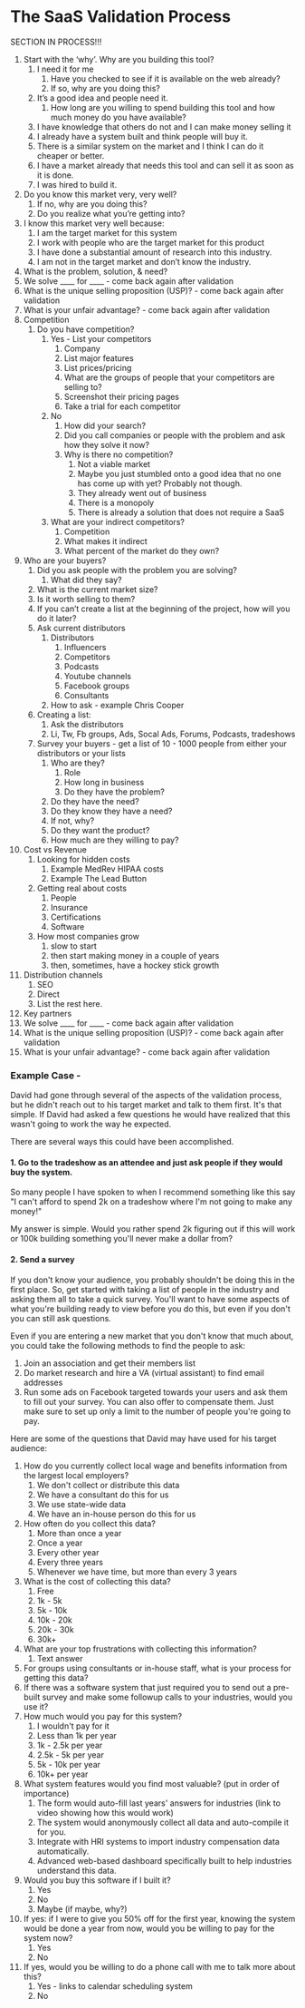 # The SaaS Validation Process

SECTION IN PROCESS!!!

1. Start with the ‘why’. Why are you building this tool?
   1. I need it for me
      1. Have you checked to see if it is available on the web already?
      2. If so, why are you doing this?
   2. It’s a good idea and people need it.
      1. How long are you willing to spend building this tool and how much money do you have available?
   3. I have knowledge that others do not and I can make money selling it
   4. I already have a system built and think people will buy it.
   5. There is a similar system on the market and I think I can do it cheaper or better.
   6. I have a market already that needs this tool and can sell it as soon as it is done.
   7. I was hired to build it.
2. Do you know this market very, very well?
   1. If no, why are you doing this?
   2. Do you realize what you’re getting into?
3. I know this market very well because:
   1. I am the target market for this system
   2. I work with people who are the target market for this product
   3. I have done a substantial amount of research into this industry.
   4. I am not in the target market and don’t know the industry.
4. What is the problem, solution, & need?
5. We solve \_\_\_\_ for \_\_\_\_ - come back again after validation
6. What is the unique selling proposition \(USP\)? - come back again after validation
7. What is your unfair advantage? - come back again after validation
8. Competition
   1. Do you have competition?
      1. Yes - List your competitors
         1. Company
         2. List major features
         3. List prices/pricing
         4. What are the groups of people that your competitors are selling to?
         5. Screenshot their pricing pages
         6. Take a trial for each competitor
      2. No
         1. How did your search?
         2. Did you call companies or people with the problem and ask how they solve it now?
         3. Why is there no competition?
            1. Not a viable market
            2. Maybe you just stumbled onto a good idea that no one has come up with yet? Probably not though.
            3. They already went out of business
            4. There is a monopoly 
            5. There is already a solution that does not require a SaaS
      3. What are your indirect competitors?
         1. Competition
         2. What makes it indirect
         3. What percent of the market do they own?
9. Who are your buyers?
   1. Did you ask people with the problem you are solving?
      1. What did they say?
   2. What is the current market size? 
   3. Is it worth selling to them?
   4. If you can’t create a list at the beginning of the project, how will you do it later?
   5. Ask current distributors
      1. Distributors 
         1. Influencers
         2. Competitors
         3. Podcasts
         4. Youtube channels
         5. Facebook groups
         6. Consultants
      2. How to ask - example Chris Cooper
   6. Creating a list:
      1. Ask the distributors
      2. Li, Tw, Fb groups, Ads, Socal Ads, Forums, Podcasts, tradeshows
   7. Survey your buyers - get a list of 10  - 1000 people from either your distributors or your lists
      1. Who are they?
         1. Role
         2. How long in business
         3. Do they have the problem?
      2. Do they have the need?
      3. Do they know they have a need?
      4. If not, why?
      5. Do they want the product?
      6. How much are they willing to pay?
10. Cost vs Revenue
    1. Looking for hidden costs
       1. Example MedRev HIPAA costs
       2. Example The Lead Button
    2. Getting real about costs
       1. People
       2. Insurance
       3. Certifications
       4. Software
    3. How most companies grow
       1. slow to start
       2. then start making money in a couple of years
       3. then, sometimes, have a hockey stick growth
11. Distribution channels
    1. SEO
    2. Direct
    3. List the rest here.
12. Key partners
13. We solve \_\_\_\_ for \_\_\_\_ - come back again after validation
14. What is the unique selling proposition \(USP\)? - come back again after validation
15. What is your unfair advantage? - come back again after validation

### Example Case - 

David had gone through several of the aspects of the validation process, but he didn't reach out to his target market and talk to them first. It's that simple. If David had asked a few questions he would have realized that this wasn't going to work the way he expected. 

There are several ways this could have been accomplished. 

#### 1. Go to the tradeshow as an attendee and just ask people if they would buy the system. 

So many people I have spoken to when I recommend something like this say "I can't afford to spend 2k on a tradeshow where I'm not going to make any money!"

My answer is simple. Would you rather spend 2k figuring out if this will work or 100k building something you'll never make a dollar from? 

#### 2. Send a survey

If you don't know your audience, you probably shouldn't be doing this in the first place. So, get started with taking a list of people in the industry and asking them all to take a quick survey. You'll want to have some aspects of what you're building ready to view before you do this, but even if you don't you can still ask questions. 

Even if you are entering a new market that you don't know that much about, you could take the following methods to find the people to ask:

1. Join an association and get their members list
2. Do market research and hire a VA \(virtual assistant\) to find email addresses
3. Run some ads on Facebook targeted towards your users and ask them to fill out your survey. You can also offer to compensate them. Just make sure to set up only a limit to the number of people you're going to pay. 

Here are some of the questions that David may have used for his target audience:

1. How do you currently collect local wage and benefits information from the largest local employers?
   1. We don't collect or distribute this data
   2. We have a consultant do this for us
   3. We use state-wide data
   4. We have an in-house person do this for us
2. How often do you collect this data?
   1. More than once a year
   2. Once a year
   3. Every other year
   4. Every three years
   5. Whenever we have time, but more than every 3 years
3. What is the cost of collecting this data?
   1. Free
   2. 1k - 5k
   3. 5k - 10k
   4. 10k - 20k
   5. 20k - 30k
   6. 30k+
4. What are your top frustrations with collecting this information?
   1. Text answer
5. For groups using consultants or in-house staff, what is your process for getting this data?
6. If there was a software system that just required you to send out a pre-built survey and make some followup calls to your industries, would you use it?
7. How much would you pay for this system?
   1. I wouldn't pay for it
   2. Less than 1k per year
   3. 1k - 2.5k per year
   4. 2.5k - 5k per year
   5. 5k - 10k per year
   6. 10k+ per year
8. What system features would you find most valuable? \(put in order of importance\) 
   1. The form would auto-fill last years' answers for industries \(link to video showing how this would work\)
   2. The system would anonymously collect all data and auto-compile it for you.
   3. Integrate with HRI systems to import industry compensation data automatically.
   4. Advanced web-based dashboard specifically built to help industries understand this data.
9. Would you buy this software if I built it?
   1. Yes
   2. No
   3. Maybe \(if maybe, why?\)
10. If yes: if I were to give you 50% off for the first year, knowing the system would be done a year from now, would you be willing to pay for the system now?
    1. Yes
    2. No
11. If yes, would you be willing to do a phone call with me to talk more about this?
    1. Yes - links to calendar scheduling system
    2. No

